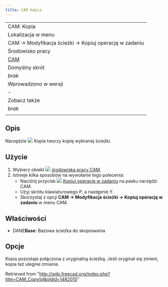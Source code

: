 ```yaml
---
title: CAM Kopia
---
```

|  |
| --- |
| CAM: Kopia |
| Lokalizacja w menu |
| CAM → Modyfikacja ścieżki → Kopiuj operację w zadaniu |
| Środowisko pracy |
| [CAM](/CAM_Workbench/pl "CAM Workbench/pl") |
| Domyślny skrót |
| *brak* |
| Wprowadzono w wersji |
| - |
| Zobacz także |
| *brak* |
|  |

## Opis

Narzędzie ![](/images/CAM_Copy.svg) Kopia tworzy kopię wybranej ścieżki.

## Użycie

1. Wybierz obiekt ![](/images/Workbench_CAM.svg) [środowiska pracy CAM](/CAM_Workbench/pl "CAM Workbench/pl").
2. Istnieje kilka sposobów na wywołanie tego polecenia:
   * Naciśnij przycisk ![](/images/CAM_Copy.svg) [Kopiuj operację w zadaniu](/CAM_Copy "CAM Copy") na pasku narzędzi CAM.
   * Użyj skrótu klawiaturowego P, a następnie Y.
   * Skorzystaj z opcji **CAM → Modyfikacja ścieżki → Kopiuj operację w zadaniu** w menu CAM.

## Właściwości

* DANE**Base**: Bazowa ścieżka do skopiowania

## Opcje

Kopia pozostaje połączona z oryginalną ścieżką. Jeśli oryginał się zmieni, kopia też ulegnie zmianie.

Retrieved from "<http://wiki.freecad.org/index.php?title=CAM_Copy/pl&oldid=1482015>"